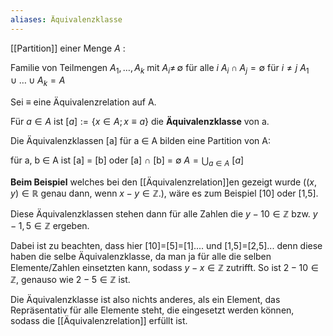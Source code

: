 ```yaml
---
aliases: Äquivalenzklasse 
---
```


[[Partition]] einer Menge $A$ : 

Familie von Teilmengen $A_1,\ldots , A_k$ mit 
$A_i \ne\,\emptyset$ für alle  $i$ 
$A_i \cap A_j = \emptyset$ für  $i \ne j$ 
$A_1 \cup \ldots \cup A_k = A$

Sei ≡ eine Äquivalenzrelation auf  A. 

Für  $a ∈ A$    ist    $[a] := \{x ∈ A ; x ≡ a\}$ 
die **Äquivalenzklasse** von a. 

Die Äquivalenzklassen \[a] für  a ∈ A bilden eine Partition von A:

für  a, b ∈ A ist \[a] = \[b] oder \[a] ∩ \[b] = ∅ 
$A = \bigcup_{a\in A}\: [a]$

**Beim Beispiel** welches bei den [[Äquivalenzrelation]]en gezeigt wurde ($(x,y) ∈ ℝ$ genau dann, wenn $x−y ∈ℤ$.), wäre es zum Beispiel \[10] oder \[1,5]. 

Diese Äquivalenzklassen stehen dann für alle Zahlen die $y-10∈ℤ$ bzw. $y-1,5∈ℤ$ ergeben. 

Dabei ist zu beachten, dass hier \[10]=\[5]=\[1].... und \[1,5]=\[2,5]... denn diese haben die selbe Äquivalenzklasse, da man ja für alle die selben Elemente/Zahlen einsetzten kann, sodass $y-x ∈ ℤ$ zutrifft. So ist $2-10∈ℤ$, genauso wie $2-5∈ℤ$ ist. 

Die Äquivalenzklasse ist also nichts anderes, als ein Element, das Repräsentativ für alle Elemente steht, die eingesetzt werden können, sodass die [[Äquivalenzrelation]] erfüllt ist.